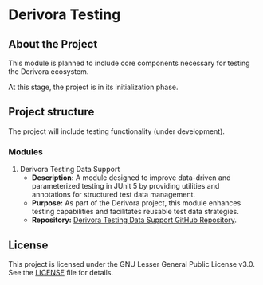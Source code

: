 # Derivora Testing

## About the Project

This module is planned to include core components necessary for testing the Derivora ecosystem.

At this stage, the project is in its initialization phase.

## Project structure

The project will include testing functionality (under development).

### Modules

1. Derivora Testing Data Support
   * **Description:** A module designed to improve data-driven and parameterized testing in JUnit 5
     by providing utilities and annotations for structured test data management.
   * **Purpose:** As part of the Derivora project, this module enhances testing capabilities
     and facilitates reusable test data strategies.
   * **Repository:** [Derivora Testing Data Support GitHub Repository](https://github.com/MKaznacheev/derivora-testing-data-support.git).

## License

This project is licensed under the GNU Lesser General Public License v3.0.
See the [LICENSE](./LICENSE) file for details.